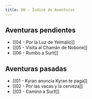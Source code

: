 ```yaml
---
title: 00 - Índice de Aventuras
---
```


## Aventuras pendientes
- [[04 - Por la Luz de Yelmalio]]
- [[05 - Visita al Chamán de Nobone]]
- [[06 - Rumbo a Surlt]]

## Aventuras pasadas
- [[01 - Kyran anuncia Kyran te paga]]
- [[02 - Por las vacas y la cerveza]]
-  [[03 - Camino a Surlt]]
